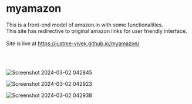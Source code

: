 # myamazon
This is a front-end model of amazon.in with some functionalities. 
<br>
This site  has redirective to original amazon links for user friendly interface.
<br>
<br>
Site is live at https://justme-vivek.github.io/myamazon/

<br> 
<br>



![Screenshot 2024-03-02 042845](https://github.com/justme-vivek/myamazon/assets/147023192/1c3e8180-c112-421c-881c-8531bbf11e23)

![Screenshot 2024-03-02 042923](https://github.com/justme-vivek/myamazon/assets/147023192/56a7d28b-39fc-4486-bfe8-be9da488ebf3)

![Screenshot 2024-03-02 042938](https://github.com/justme-vivek/myamazon/assets/147023192/1f5ab91c-75a2-4c52-a4a5-de7ae2df3d4d)


